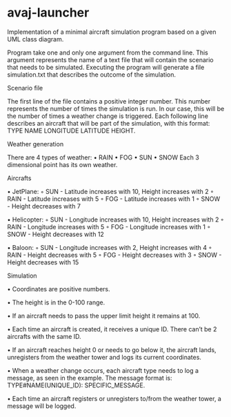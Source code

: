 # avaj-launcher
Implementation of a minimal aircraft simulation program based on a given UML class diagram. 

Program take one and only one argument from the command line. This argument represents the name of a text file that will contain the scenario that needs to be simulated. Executing the program will generate a file simulation.txt that describes the outcome of the simulation.

 Scenario file
 
The first line of the file contains a positive integer number. This number represents the number of times the simulation is run. In our case, this will be the number of times a weather change is triggered.
Each following line describes an aircraft that will be part of the simulation, with this
format: TYPE NAME LONGITUDE LATITUDE HEIGHT.

Weather generation

There are 4 types of weather:
• RAIN
• FOG
• SUN
• SNOW
Each 3 dimensional point has its own weather.

Aircrafts

• JetPlane:
◦ SUN - Latitude increases with 10, Height increases with 2
◦ RAIN - Latitude increases with 5
◦ FOG - Latitude increases with 1
◦ SNOW - Height decreases with 7

• Helicopter:
◦ SUN - Longitude increases with 10, Height increases with 2
◦ RAIN - Longitude increases with 5
◦ FOG - Longitude increases with 1
◦ SNOW - Height decreases with 12

• Baloon:
◦ SUN - Longitude increases with 2, Height increases with 4
◦ RAIN - Height decreases with 5
◦ FOG - Height decreases with 3
◦ SNOW - Height decreases with 15

Simulation

• Coordinates are positive numbers.

• The height is in the 0-100 range.

• If an aircraft needs to pass the upper limit height it remains at 100.

• Each time an aircraft is created, it receives a unique ID. There can’t be 2 aircrafts
with the same ID.

• If an aircraft reaches height 0 or needs to go below it, the aircraft lands, unregisters
from the weather tower and logs its current coordinates.

• When a weather change occurs, each aircraft type needs to log a message, as seen in
the example. The message format is: TYPE#NAME(UNIQUE_ID): SPECIFIC_MESSAGE.

• Each time an aircraft registers or unregisters to/from the weather tower, a message
will be logged.

